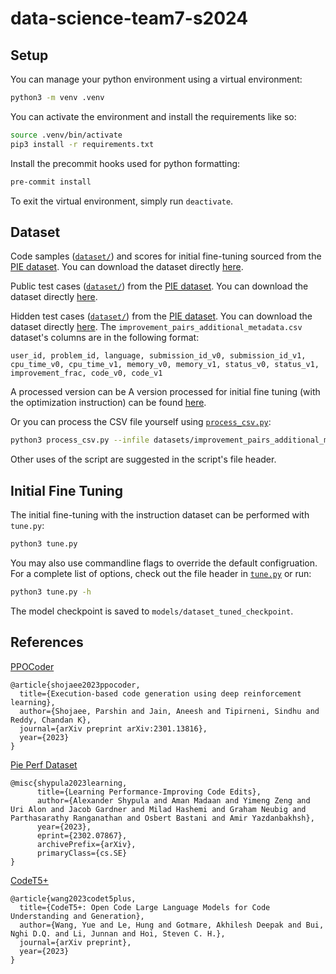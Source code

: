 # data-science-team7-s2024

## Setup

You can manage your python environment using a virtual environment:

```bash
python3 -m venv .venv
```

You can activate the environment and install the requirements like so:

```bash
source .venv/bin/activate
pip3 install -r requirements.txt
```

Install the precommit hooks used for python formatting:

```bash
pre-commit install
```

To exit the virtual environment, simply run `deactivate`.

## Dataset

Code samples ([`dataset/`](dataset/)) and scores for initial fine-tuning sourced from the [PIE dataset](https://github.com/madaan/pie-perf?tab=readme-ov-file#dataset). You can download the dataset directly [here](https://drive.google.com/file/d/19IL3VETwVI9rdibB979Xm4gEWYwn0CkV/view).

Public test cases ([`dataset/`](dataset/)) from the [PIE dataset](https://github.com/madaan/pie-perf?tab=readme-ov-file#dataset). You can download the dataset directly [here](https://drive.google.com/file/d/1RcUpZMOR8L2xYYWDZx7I0tHFzFgg7COO/view?usp=share_link).

Hidden test cases ([`dataset/`](dataset/)) from the [PIE dataset](https://github.com/madaan/pie-perf?tab=readme-ov-file#dataset). You can download the dataset directly [here](https://drive.google.com/file/d/1migwX4wpED0gDDxn7gS6q55vWeXIDgId/view?usp=drive_link).
The `improvement_pairs_additional_metadata.csv` dataset's columns are in the following format:

```
user_id, problem_id, language, submission_id_v0, submission_id_v1, cpu_time_v0, cpu_time_v1, memory_v0, memory_v1, status_v0, status_v1, improvement_frac, code_v0, code_v1
```

A processed version can be
A version processed for initial fine tuning (with the optimization instruction) can be found [here](https://drive.google.com/drive/folders/1GILiI_7I6tt-QmI6jhQkfgcCTHsmYh9O?usp=sharing).

Or you can process the CSV file yourself using [`process_csv.py`](process_csv.py):

```bash
python3 process_csv.py --infile datasets/improvement_pairs_additional_metadata.csv --outfile datasets/improvement_pairs_instruction.json
```

Other uses of the script are suggested in the script's file header.

## Initial Fine Tuning

The initial fine-tuning with the instruction dataset can be performed with `tune.py`:

```bash
python3 tune.py
```

You may also use commandline flags to override the default configruation. For a complete list of options, check out the file header in [`tune.py`](tune.py) or run:

```bash
python3 tune.py -h
```

The model checkpoint is saved to `models/dataset_tuned_checkpoint`.

## References

[PPOCoder](https://github.com/reddy-lab-code-research/PPOCoder)

```
@article{shojaee2023ppocoder,
  title={Execution-based code generation using deep reinforcement learning},
  author={Shojaee, Parshin and Jain, Aneesh and Tipirneni, Sindhu and Reddy, Chandan K},
  journal={arXiv preprint arXiv:2301.13816},
  year={2023}
}
```

[Pie Perf Dataset](https://github.com/madaan/pie-perf?tab=readme-ov-file#dataset)

```
@misc{shypula2023learning,
      title={Learning Performance-Improving Code Edits},
      author={Alexander Shypula and Aman Madaan and Yimeng Zeng and Uri Alon and Jacob Gardner and Milad Hashemi and Graham Neubig and Parthasarathy Ranganathan and Osbert Bastani and Amir Yazdanbakhsh},
      year={2023},
      eprint={2302.07867},
      archivePrefix={arXiv},
      primaryClass={cs.SE}
}
```

[CodeT5+](https://github.com/salesforce/CodeT5/tree/main)

```
@article{wang2023codet5plus,
  title={CodeT5+: Open Code Large Language Models for Code Understanding and Generation},
  author={Wang, Yue and Le, Hung and Gotmare, Akhilesh Deepak and Bui, Nghi D.Q. and Li, Junnan and Hoi, Steven C. H.},
  journal={arXiv preprint},
  year={2023}
}
```
